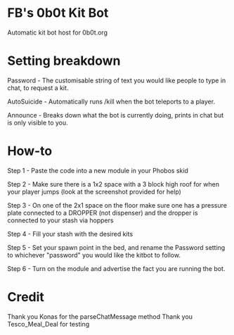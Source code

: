 # FB's 0b0t Kit Bot
 Automatic kit bot host for 0b0t.org
 
# Setting breakdown
Password - The customisable string of text you would like people to type in chat, to request a kit.

AutoSuicide - Automatically runs /kill when the bot teleports to a player.

Announce - Breaks down what the bot is currently doing, prints in chat but is only visible to you.

# How-to
Step 1 - Paste the code into a new module in your Phobos skid

Step 2 - Make sure there is a 1x2 space with a 3 block high roof for when your player jumps (look at the screenshot provided for help)

Step 3 - On one of the 2x1 space on the floor make sure one has a pressure plate connected to a DROPPER (not dispenser) and the dropper is connected to your stash via hoppers

Step 4 - Fill your stash with the desired kits

Step 5 - Set your spawn point in the bed, and rename the Password setting to whichever "password" you would like the kitbot to follow.

Step 6 - Turn on the module and advertise the fact you are running the bot.

# Credit

Thank you Konas for the parseChatMessage method
Thank you Tesco_Meal_Deal for testing
